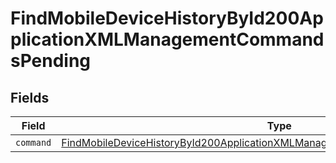# FindMobileDeviceHistoryById200ApplicationXMLManagementCommandsPending


## Fields

| Field                                                                                                                                                                                   | Type                                                                                                                                                                                    | Required                                                                                                                                                                                | Description                                                                                                                                                                             |
| --------------------------------------------------------------------------------------------------------------------------------------------------------------------------------------- | --------------------------------------------------------------------------------------------------------------------------------------------------------------------------------------- | --------------------------------------------------------------------------------------------------------------------------------------------------------------------------------------- | --------------------------------------------------------------------------------------------------------------------------------------------------------------------------------------- |
| `command`                                                                                                                                                                               | [FindMobileDeviceHistoryById200ApplicationXMLManagementCommandsPendingCommand](../../models/operations/findmobiledevicehistorybyid200applicationxmlmanagementcommandspendingcommand.md) | :heavy_minus_sign:                                                                                                                                                                      | N/A                                                                                                                                                                                     |